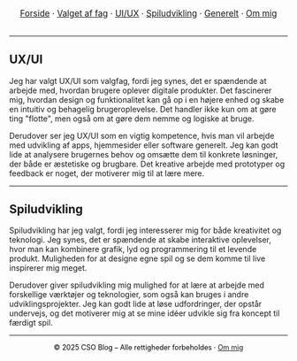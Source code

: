 <nav style="text-align:center; font-size:1.1em; margin-bottom:2em;">
  <a href="/csoblog">Forside</a> ·
  <a href="/csoblog/hvorfor">Valget af fag</a> ·
  <a href="/csoblog/postsui/">UI/UX</a> ·
  <a href="/csoblog/postssu/">Spiludvikling</a> ·
  <a href="/csoblog/posts/">Generelt</a> ·
  <a href="/csoblog/about">Om mig</a>
</nav>

---

## UX/UI
Jeg har valgt UX/UI som valgfag, fordi jeg synes, det er spændende at arbejde med, hvordan brugere oplever digitale produkter. Det fascinerer mig, hvordan design og funktionalitet kan gå op i en højere enhed og skabe en intuitiv og behagelig brugeroplevelse. Det handler ikke kun om at gøre ting "flotte", men også om at gøre dem nemme og logiske at bruge.

Derudover ser jeg UX/UI som en vigtig kompetence, hvis man vil arbejde med udvikling af apps, hjemmesider eller software generelt. Jeg kan godt lide at analysere brugernes behov og omsætte dem til konkrete løsninger, der både er æstetiske og brugbare. Det kreative arbejde med prototyper og feedback er noget, der motiverer mig til at lære mere.

---

## Spiludvikling
Spiludvikling har jeg valgt, fordi jeg interesserer mig for både kreativitet og teknologi. Jeg synes, det er spændende at skabe interaktive oplevelser, hvor man kan kombinere grafik, lyd og programmering til et levende produkt. Muligheden for at designe egne spil og se dem komme til live inspirerer mig meget.

Derudover giver spiludvikling mig mulighed for at lære at arbejde med forskellige værktøjer og teknologier, som også kan bruges i andre udviklingsprojekter. Jeg kan godt lide at løse udfordringer, der opstår undervejs, og det motiverer mig at se mine idéer udvikle sig fra koncept til færdigt spil.

---

<footer style="text-align:center; font-size:0.9em; color:black;">  
© 2025 CSO Blog – Alle rettigheder forbeholdes · <a href="/csoblog/about">Om mig</a>  
</footer>